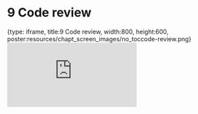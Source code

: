 # 9 Code review
 
{type: iframe, title:9 Code review, width:800, height:600, poster:resources/chapt_screen_images/no_toccode-review.png}
![](https://jhudatascience.org/Reproducibility_in_Cancer_Informatics//no_toccode-review.html)
 

 
